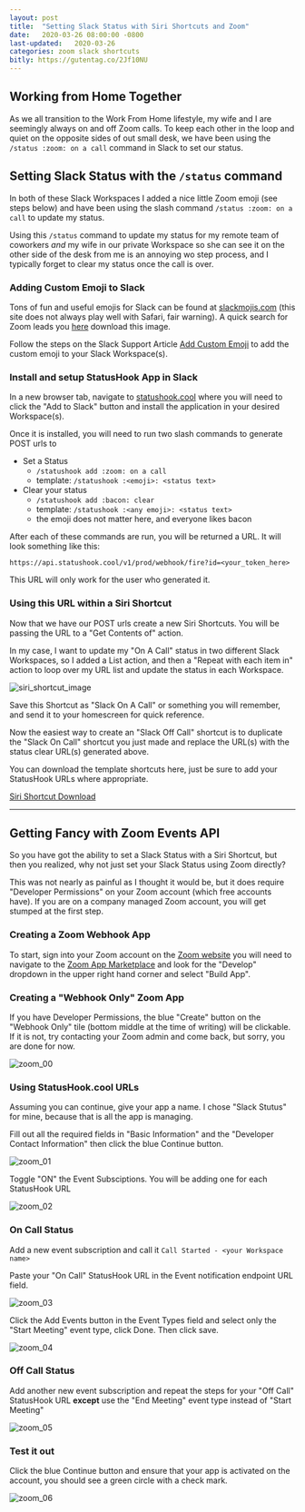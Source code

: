 ```yaml
---
layout: post
title:  "Setting Slack Status with Siri Shortcuts and Zoom"
date:   2020-03-26 08:00:00 -0800
last-updated:   2020-03-26
categories: zoom slack shortcuts
bitly: https://gutentag.co/2Jf10NU
---
```


## Working from Home Together

As we all transition to the Work From Home lifestyle, my wife and I are seemingly always on and off Zoom calls. To keep each other in the loop and quiet on the opposite sides of out small desk, we have been using the `/status :zoom: on a call` command in Slack to set our status.

## Setting Slack Status with the `/status` command

In both of these Slack Workspaces I added a nice little Zoom emoji (see steps below) and have been using the slash command `/status :zoom: on a call` to update my status.

Using this `/status` command to update my status for my remote team of coworkers _and_ my wife in our private Workspace so she can see it on the other side of the desk from me is an annoying wo step process, and I typically forget to clear my status once the call is over.

### Adding Custom Emoji to Slack

Tons of fun and useful emojis for Slack can be found at [slackmojis.com](https://slackmojis.com/) (this site does not always play well with Safari, fair warning).  A quick search for Zoom leads you [here](https://emojis.slackmojis.com/emojis/images/1567179639/6288/zoom.png?1567179639) download this image.

Follow the steps on the Slack Support Article [Add Custom Emoji](https://slack.com/help/articles/206870177-Add-custom-emoji) to add the custom emoji to your Slack Workspace(s).

### Install and setup StatusHook App in Slack

In a new browser tab, navigate to [statushook.cool](https://www.statushook.cool/) where you will need to click the "Add to Slack" button and install the application in your desired Workspace(s).

Once it is installed, you will need to run two slash commands to generate POST urls to

- Set a Status
  - `/statushook add :zoom: on a call`
  - template: `/statushook :<emoji>: <status text>`
- Clear your status
  - `/statushook add :bacon: clear`
  - template: `/statushook :<any emoji>: <status text>`
  - the emoji does not matter here, and everyone likes bacon

After each of these commands are run, you will be returned a URL.  It will look something like this:

`https://api.statushook.cool/v1/prod/webhook/fire?id=<your_token_here>`

This URL will only work for the user who generated it.

### Using this URL within a Siri Shortcut

Now that we have our POST urls create a new Siri Shortcuts.  You will be passing the URL to a "Get Contents of" action.

In my case, I want to update my "On A Call" status in two different Slack Workspaces, so I added a List action, and then a "Repeat with each item in" action to loop over my URL list and update the status in each Workspace.

![siri_shortcut_image](https://i.imgur.com/3BErYFI.jpg)

Save this Shortcut as "Slack On A Call" or something you will remember, and send it to your homescreen for quick reference.

Now the easiest way to create an "Slack Off Call" shortcut is to duplicate the "Slack On Call" shortcut you just made and replace the URL(s) with the status clear URL(s) generated above.

You can download the template shortcuts here, just be sure to add your StatusHook URLs where appropriate.

[Siri Shortcut Download](https://gutentag.co/3byuGlf)

---

## Getting Fancy with Zoom Events API

So you have got the ability to set a Slack Status with a Siri Shortcut, but then you realized, why not just set your Slack Status using Zoom directly?

This was not nearly as painful as I thought it would be, but it does require "Developer Permissions" on your Zoom account (which free accounts have).  If you are on a company managed Zoom account, you will get stumped at the first step.

### Creating a Zoom Webhook App

To start, sign into your Zoom account on the [Zoom website](https://www.zoom.us) you will need to navigate to the [Zoom App Marketplace](https://marketplace.zoom.us/) and look for the "Develop" dropdown in the upper right hand corner and select "Build App".

### Creating a "Webhook Only" Zoom App

If you have Developer Permissions, the blue "Create" button on the "Webhook Only" tile (bottom middle at the time of writing) will be clickable.  If it is not, try contacting your Zoom admin and come back, but sorry, you are done for now.

![zoom_00](https://i.imgur.com/1kkszq2.png)

### Using StatusHook.cool URLs

Assuming you can continue, give your app a name.  I chose "Slack Stutus" for mine, because that is all the app is managing.

Fill out all the required fields in "Basic Information" and the "Developer Contact Information" then click the blue Continue button.

![zoom_01](https://i.imgur.com/zc2TZQS.png)

Toggle "ON" the Event Subsciptions. You will be adding one for each StatusHook URL

![zoom_02](https://i.imgur.com/LdBEuWD.png)

### On Call Status

Add a new event subscription and call it `Call Started - <your Workspace name>`

Paste your "On Call" StatusHook URL in the Event notification endpoint URL field.

![zoom_03](https://i.imgur.com/dedjKzS.png)

Click the Add Events button in the Event Types field and select only the "Start Meeting" event type, click Done. Then click save.

![zoom_04](https://i.imgur.com/glOGrsz.png)

### Off Call Status

Add another new event subscription and repeat the steps for your "Off Call" StatusHook URL **except** use the "End Meeting" event type instead of "Start Meeting"

![zoom_05](https://i.imgur.com/FzO9YdS.png)

### Test it out

Click the blue Continue button and ensure that your app is activated on the account, you should see a green circle with a check mark.

![zoom_06](https://i.imgur.com/qSjVwjr.png)
